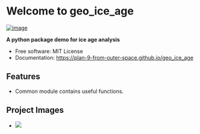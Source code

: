 # Welcome to geo_ice_age


[![image](https://img.shields.io/pypi/v/geo_ice_age.svg)](https://pypi.python.org/pypi/geo_ice_age)


**A python package demo for ice age analysis**


-   Free software: MIT License
-   Documentation: <https://plan-9-from-outer-space.github.io/geo_ice_age>
    

## Features

-   Common module contains useful functions.

## Project Images

-   ![](../images/ice-age-22.jpg)

